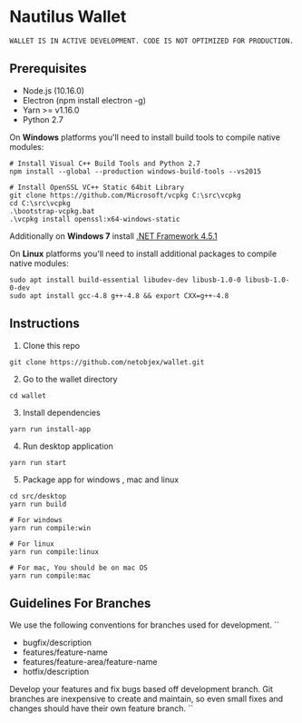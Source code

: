 # Nautilus Wallet
```
WALLET IS IN ACTIVE DEVELOPMENT. CODE IS NOT OPTIMIZED FOR PRODUCTION.
```

## Prerequisites

- Node.js (10.16.0)
- Electron (npm install electron -g)
- Yarn >= v1.16.0
- Python 2.7


On **Windows** platforms you'll need to install build tools to compile native modules:

```
# Install Visual C++ Build Tools and Python 2.7
npm install --global --production windows-build-tools --vs2015

# Install OpenSSL VC++ Static 64bit Library
git clone https://github.com/Microsoft/vcpkg C:\src\vcpkg
cd C:\src\vcpkg
.\bootstrap-vcpkg.bat
.\vcpkg install openssl:x64-windows-static
```
Additionally on **Windows 7** install [.NET Framework 4.5.1](https://www.microsoft.com/en-us/download/details.aspx?id=40773)

On **Linux** platforms you'll need to install additional packages to compile native modules:

```
sudo apt install build-essential libudev-dev libusb-1.0-0 libusb-1.0-0-dev
sudo apt install gcc-4.8 g++-4.8 && export CXX=g++-4.8

```
## Instructions

1. Clone this repo
```
git clone https://github.com/netobjex/wallet.git
```

2. Go to the wallet directory
```
cd wallet
```

3. Install dependencies
```
yarn run install-app
```

4. Run desktop application
```
yarn run start
```

5. Package app for windows , mac and linux

```
cd src/desktop
yarn run build

# For windows
yarn run compile:win

# For linux
yarn run compile:linux

# For mac, You should be on mac OS
yarn run compile:mac
```
## Guidelines For Branches

We use the following conventions for branches used for development.
``
- bugfix/description
- features/feature-name
- features/feature-area/feature-name
- hotfix/description

Develop your features and fix bugs based off development branch. Git branches are inexpensive to create and maintain, so even small fixes and changes should have their own feature branch.
``


